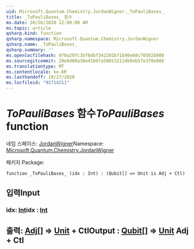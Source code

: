 ```yaml
---
uid: Microsoft.Quantum.Chemistry.JordanWigner._ToPauliBases_
title: _ToPauliBases_ 함수
ms.date: 10/26/2020 12:00:00 AM
ms.topic: article
qsharp.kind: function
qsharp.namespace: Microsoft.Quantum.Chemistry.JordanWigner
qsharp.name: _ToPauliBases_
qsharp.summary: ''
ms.openlocfilehash: 970a297c1bf6dbf342201b71b90e68c70502b980
ms.sourcegitcommit: 29e0d88a30e4166fa580132124b0eb57e1f0e986
ms.translationtype: MT
ms.contentlocale: ko-KR
ms.lasthandoff: 10/27/2020
ms.locfileid: "92714211"
---
```

# <a name="_topaulibases_-function"></a><span data-ttu-id="39a90-102">_ToPauliBases_ 함수</span><span class="sxs-lookup"><span data-stu-id="39a90-102">_ToPauliBases_ function</span></span>

<span data-ttu-id="39a90-103">네임 스페이스: [JordanWigner](xref:Microsoft.Quantum.Chemistry.JordanWigner)</span><span class="sxs-lookup"><span data-stu-id="39a90-103">Namespace: [Microsoft.Quantum.Chemistry.JordanWigner](xref:Microsoft.Quantum.Chemistry.JordanWigner)</span></span>

<span data-ttu-id="39a90-104">패키지 [](https://nuget.org/packages/)</span><span class="sxs-lookup"><span data-stu-id="39a90-104">Package: [](https://nuget.org/packages/)</span></span>




```qsharp
function _ToPauliBases_ (idx : Int) : (Qubit[] => Unit is Adj + Ctl)
```


## <a name="input"></a><span data-ttu-id="39a90-105">입력</span><span class="sxs-lookup"><span data-stu-id="39a90-105">Input</span></span>

### <a name="idx--int"></a><span data-ttu-id="39a90-106">idx: [Int](xref:microsoft.quantum.lang-ref.int)</span><span class="sxs-lookup"><span data-stu-id="39a90-106">idx : [Int](xref:microsoft.quantum.lang-ref.int)</span></span>





## <a name="output--qubit--unit-adj--ctl"></a><span data-ttu-id="39a90-107">출력: [Adj](xref:microsoft.quantum.lang-ref.qubit)[] => [Unit](xref:microsoft.quantum.lang-ref.unit) + Ctl</span><span class="sxs-lookup"><span data-stu-id="39a90-107">Output : [Qubit](xref:microsoft.quantum.lang-ref.qubit)[] => [Unit](xref:microsoft.quantum.lang-ref.unit) Adj + Ctl</span></span>

